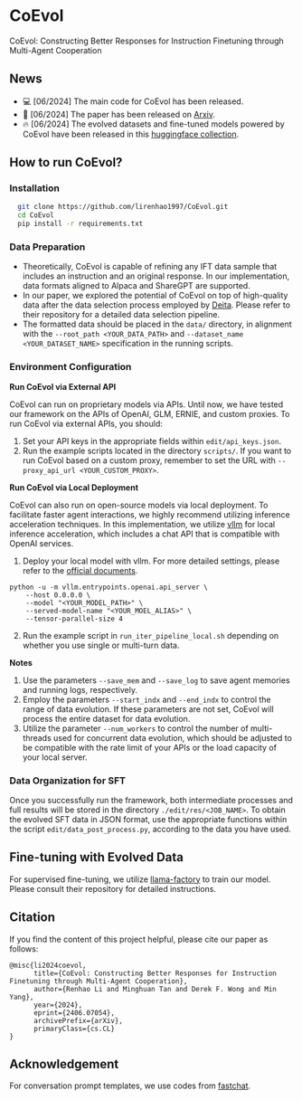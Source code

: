 # CoEvol
CoEvol: Constructing Better Responses for Instruction Finetuning through Multi-Agent Cooperation
## News
- 💻 [06/2024] The main code for CoEvol has been released.
- 📰 [06/2024] The paper has been released on [Arxiv](https://arxiv.org/abs/2406.07054).
- 🔥 [06/2024] The evolved datasets and fine-tuned models powered by CoEvol have been released in this [huggingface collection](https://huggingface.co/collections/CAS-SIAT-ConsistencyAI/coevol-66683b34d45cc54b889c532d).

## How to run CoEvol?
### Installation
```bash
  git clone https://github.com/lirenhao1997/CoEvol.git
  cd CoEvol
  pip install -r requirements.txt
```

### Data Preparation
- Theoretically, CoEvol is capable of refining any IFT data sample that includes an instruction and an original response.
In our implementation, data formats aligned to Alpaca and ShareGPT are supported.
- In our paper, we explored the potential of CoEvol on top of high-quality data after the data selection process employed by [Deita](https://github.com/hkust-nlp/deita). Please refer to their repository for a detailed data selection pipeline.
- The formatted data should be placed in the ```data/``` directory, in alignment with the ```--root_path <YOUR_DATA_PATH>``` and ```--dataset_name <YOUR_DATASET_NAME>``` specification in the running scripts.

### Environment Configuration

**Run CoEvol via External API**

CoEvol can run on proprietary models via APIs. Until now, we have tested our framework on the APIs of OpenAI, GLM, ERNIE, and custom proxies. To run CoEvol via external APIs, you should:
1. Set your API keys in the appropriate fields within ```edit/api_keys.json```.
2. Run the example scripts located in the directory ```scripts/```. If you want to run CoEvol based on a custom proxy, remember to set the URL with ```--proxy_api_url <YOUR_CUSTOM_PROXY>```.

**Run CoEvol via Local Deployment**

CoEvol can also run on open-source models via local deployment. To facilitate faster agent interactions, we highly recommend utilizing inference acceleration techniques. In this implementation, we utilize [vllm](https://github.com/vllm-project/vllm) for local inference acceleration, which includes a chat API that is compatible with OpenAI services.
1. Deploy your local model with vllm. For more detailed settings, please refer to the [official documents](https://docs.vllm.ai/en/stable/serving/openai_compatible_server.html).
```
python -u -m vllm.entrypoints.openai.api_server \
    --host 0.0.0.0 \
    --model "<YOUR_MODEL_PATH>" \
	--served-model-name "<YOUR_MOEL_ALIAS>" \
    --tensor-parallel-size 4
```
2. Run the example script in ```run_iter_pipeline_local.sh``` depending on whether you use single or multi-turn data.

**Notes**
1. Use the parameters ```--save_mem``` and ```--save_log``` to save agent memories and running logs, respectively.
2. Employ the parameters ```--start_indx``` and ```--end_indx``` to control the range of data evolution. If these parameters are not set, CoEvol will process the entire dataset for data evolution.
3. Utilize the parameter ```--num_workers``` to control the number of multi-threads used for concurrent data evolution, which should be adjusted to be compatible with the rate limit of your APIs or the load capacity of your local server.

### Data Organization for SFT
Once you successfully run the framework, both intermediate processes and full results will be stored in the directory ```./edit/res/<JOB_NAME>```.
To obtain the evolved SFT data in JSON format, use the appropriate functions within the script ```edit/data_post_process.py```, according to the data you have used.

## Fine-tuning with Evolved Data
For supervised fine-tuning, we utilize [llama-factory](https://github.com/hiyouga/LLaMA-Factory) to train our model. Please consult their repository for detailed instructions.

## Citation
If you find the content of this project helpful, please cite our paper as follows:

```
@misc{li2024coevol,
      title={CoEvol: Constructing Better Responses for Instruction Finetuning through Multi-Agent Cooperation}, 
      author={Renhao Li and Minghuan Tan and Derek F. Wong and Min Yang},
      year={2024},
      eprint={2406.07054},
      archivePrefix={arXiv},
      primaryClass={cs.CL}
}
```

## Acknowledgement
For conversation prompt templates, we use codes from [fastchat](https://github.com/lm-sys/FastChat).
